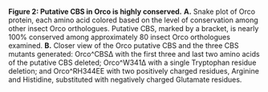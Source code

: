 **Figure 2: Putative CBS in Orco is highly conserved.**
**A.** Snake plot of Orco protein, each amino acid colored based on the level of conservation among other insect Orco orthologues.
Putative CBS, marked by a bracket, is nearly 100% conserved among approximately 80 insect Orco orthologues examined.
**B.** Closer view of the Orco putative CBS and the three CBS mutants generated: Orco^CBSΔ with the first three and last two amino acids of the putative CBS deleted; Orco^W341Δ with a single Tryptophan residue deletion; and Orco^RH344EE with two positively charged residues, Arginine and Histidine, substituted with negatively charged Glutamate residues.